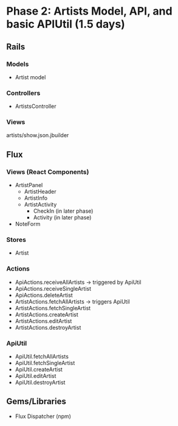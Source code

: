# Phase 2: Artists Model, API, and basic APIUtil (1.5 days)

## Rails
### Models
* Artist model

### Controllers
* ArtistsController

### Views
artists/show.json.jbuilder

## Flux
### Views (React Components)
* ArtistPanel
  - ArtistHeader
  - ArtistInfo
  - ArtistActivity
    - CheckIn (in later phase)
    - Activity (in later phase)
* NoteForm

### Stores
* Artist

### Actions
* ApiActions.receiveAllArtists -> triggered by ApiUtil
* ApiActions.receiveSingleArtist
* ApiActions.deleteArtist
* ArtistActions.fetchAllArtists -> triggers ApiUtil
* ArtistActions.fetchSingleArtist
* ArtistActions.createArtist
* ArtistActions.editArtist
* ArtistActions.destroyArtist

### ApiUtil
* ApiUtil.fetchAllArtists
* ApiUtil.fetchSingleArtist
* ApiUtil.createArtist
* ApiUtil.editArtist
* ApiUtil.destroyArtist

## Gems/Libraries
* Flux Dispatcher (npm)
